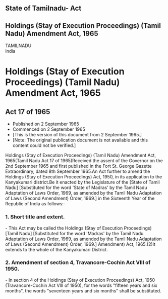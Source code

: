 ## State of Tamilnadu- Act

## Holdings (Stay of Execution Proceedings) (Tamil Nadu) Amendment Act, 1965

TAMILNADU  
India

# Holdings (Stay of Execution Proceedings) (Tamil Nadu) Amendment Act, 1965

## Act 17 of 1965

  * Published on 2 September 1965 
  * Commenced on 2 September 1965 
  * [This is the version of this document from 2 September 1965.] 
  * [Note: The original publication document is not available and this content could not be verified.] 

Holdings (Stay of Execution Proceedings) (Tamil Nadu) Amendment Act,
1965(Tamil Nadu Act 17 of 1965)Received the assent of the Governor on the 2nd
September 1965 and first published in the Fort St. George Gazette
Extraordinary, dated 8th September 1965.An Act further to amend the Holdings
(Stay of Execution Proceedings) Act, 1950, in its application to the
Kanyakumari district.Be it enacted by the Legislature of the [State of Tamil
Nadu] [Substituted for the word 'State of Madras' by the Tamil Nadu Adaptation
of Laws Order, 1969, as amended by the Tamil Nadu Adaptation of Laws (Second
Amendment) Order, 1969.] in the Sixteenth Year of the Republic of India as
follows:-

### 1. Short title and extent.

\- This Act may be called the Holdings (Stay of Execution Proceedings) [Tamil
Nadu] [Substituted for the word 'Madras' by the Tamil Nadu Adaptation of Laws
Order, 1969, as amended by the Tamil Nadu Adaptation of Laws (Second
Amendment) Order, 1969.] Amendment) Act, 1965.(2)It extends to the whole of
the Kanyakumari District.

### 2. Amendment of section 4, Travancore-Cochin Act VIII of 1950.

\- In section 4 of the Holdings (Stay of Execution Proceedings) Act, 1950
(Travancore-Cochin Act VIII of 1950), for the words "fifteen years and six
months", the words "seventeen years and six months" shall be substituted.

